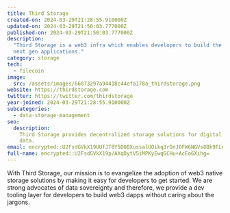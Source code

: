 ```yaml
---
title: Third Storage
created-on: 2024-03-29T21:28:55.910000Z
updated-on: 2024-03-29T21:50:03.777000Z
published-on: 2024-03-29T21:50:03.777000Z
description:
  "Third Storage is a web3 infra which enables developers to build the
  next gen applications."
category: storage
tech:
  - filecoin
image:
  src: /assets/images/66073297a94418c44efa178a_thirdstorage.png
website: https://thirdstorage.com
twitter: https://twitter.com/thirdstorage
year-joined: 2024-03-29T21:28:55.910000Z
subcategories:
  - data-storage-management
seo:
  description:
    Third Storage provides decentralized storage solutions for digital
    data.
email: encrypted::U2FsdGVkX19UUfJT8Y5D0BXussalUOikq3rDnJ0FW6NGVs8Bk9FLe8jOl5kw6QUi
full-name: encrypted::U2FsdGVkX19p/AXqDytV5iMPKyEwqGCHu+AcEo6Xihg=
---
```


With Third Storage, our mission is to evangelize the adoption of web3 native storage solutions by making it easy for developers to get started. We are strong advocates of data sovereignty and therefore, we provide a dev tooling layer for developers to build web3 dapps without caring about the jargons.
